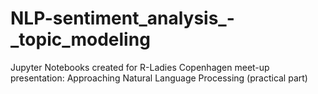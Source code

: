 # NLP-sentiment_analysis_-_topic_modeling
Jupyter Notebooks created for R-Ladies Copenhagen meet-up presentation: Approaching Natural Language Processing (practical part)
